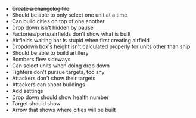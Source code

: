 - ~~Create a changelog file~~
- Should be able to only select one unit at a time
- Can build cities on top of one another
- Drop down isn't hidden by pause
- Factories/ports/airfields don't show what is built
- Airfields waiting bar is stupid when first creating airfield
- Dropdown box's height isn't calculated properly for units other than ship
- Should be able to build artillery
- Bombers flew sideways
- Can select units when doing drop down
- Fighters don't pursue targets, too shy
- Attackers don't show their targets
- Attackers can shoot buildings
- Add settings
- Drop down should show health number
- Target should show
- Arrow that shows where cities will be built